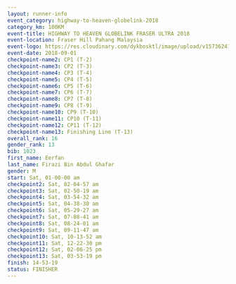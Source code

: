 ```yaml
---
layout: runner-info 
event_category: highway-to-heaven-globelink-2018 
category_km: 100KM 
event-title: HIGHWAY TO HEAVEN GLOBELINK FRASER ULTRA 2018 
event-location: Fraser Hill Pahang Malaysia 
event-logo: https://res.cloudinary.com/dykbosktl/image/upload/v1573624145/Logo/download_nnzjlh.png 
event-date: 2018-09-01 
checkpoint-name2: CP1 (T-2) 
checkpoint-name3: CP2 (T-3) 
checkpoint-name4: CP3 (T-4) 
checkpoint-name5: CP4 (T-5) 
checkpoint-name6: CP5 (T-6) 
checkpoint-name7: CP6 (T-7) 
checkpoint-name8: CP7 (T-8) 
checkpoint-name9: CP8 (T-9) 
checkpoint-name10: CP9 (T-10) 
checkpoint-name11: CP10 (T-11) 
checkpoint-name12: CP11 (T-12) 
checkpoint-name13: Finishing Line (T-13) 
overall_rank: 16
gender_rank: 13
bib: 1023
first_name: Eerfan
last_name: Firazi Bin Abdul Ghafar
gender: M
start: Sat, 01-00-00 am
checkpoint2: Sat, 02-04-57 am
checkpoint3: Sat, 02-50-19 am
checkpoint4: Sat, 03-54-32 am
checkpoint5: Sat, 04-38-30 am
checkpoint6: Sat, 05-29-27 am
checkpoint7: Sat, 07-08-41 am
checkpoint8: Sat, 08-24-01 am
checkpoint9: Sat, 09-11-47 am
checkpoint10: Sat, 10-13-52 am
checkpoint11: Sat, 12-22-30 pm
checkpoint12: Sat, 02-06-25 pm
checkpoint13: Sat, 03-53-19 pm
finish: 14-53-19
status: FINISHER
---
```

